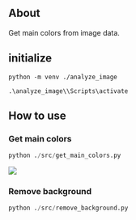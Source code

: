 ## About

Get main colors from image data.

## initialize

```
python -m venv ./analyze_image
```

```
.\analyze_image\\Scripts\activate
```

## How to use

### Get main colors

```python
python ./src/get_main_colors.py
```

![](https://github.com/szgk/get_main_color/blob/main/image.png)

### Remove background

```python
python ./src/remove_background.py
```
